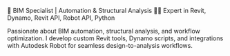 🚀 BIM Specialist | Automation & Structural Analysis
👷‍♂️ Expert in Revit, Dynamo, Revit API, Robot API, Python

Passionate about BIM automation, structural analysis, and workflow optimization. I develop custom Revit tools, Dynamo scripts, and integrations with Autodesk Robot for seamless design-to-analysis workflows.
